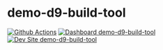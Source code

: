 # demo-d9-build-tool

[![Github Actions](https://github.com/mariaconcrenio/demo-d9-build-tool/actions/workflows/build_deploy_and_test.yml/badge.svg)](https://github.com/mariaconcrenio/demo-d9-build-tool/actions/workflows/build_deploy_and_test.yml)
[![Dashboard demo-d9-build-tool](https://img.shields.io/badge/dashboard-demo_d9_build_tool-yellow.svg)](https://dashboard.pantheon.io/sites/4ab3fb2a-e070-49e2-be46-1320264edef7#dev/code)
[![Dev Site demo-d9-build-tool](https://img.shields.io/badge/site-demo_d9_build_tool-blue.svg)](http://dev-demo-d9-build-tool.pantheonsite.io/)